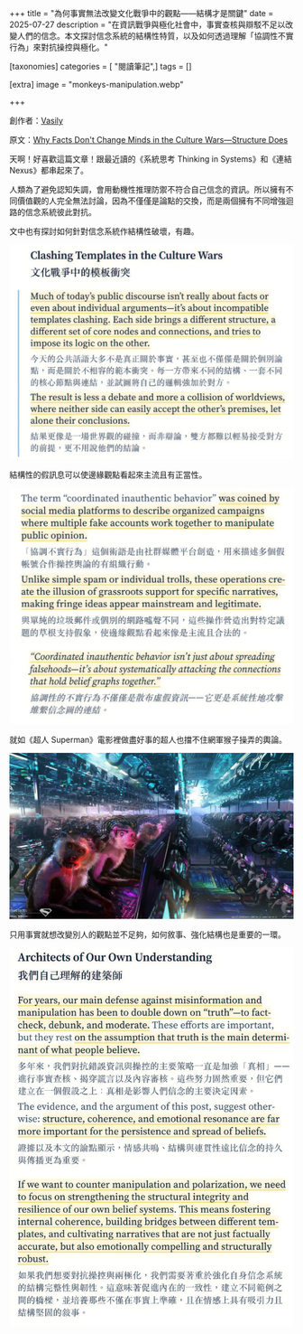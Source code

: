 +++
title = "為何事實無法改變文化戰爭中的觀點——結構才是關鍵"
date = 2025-07-27
description = "在資訊戰爭與極化社會中，事實查核與辯駁不足以改變人們的信念。本文探討信念系統的結構性特質，以及如何透過理解「協調性不實行為」來對抗操控與極化。"

[taxonomies]
categories = [ "閱讀筆記",]
tags = []

[extra]
image = "monkeys-manipulation.webp"

+++

創作者：[Vasily](https://vasily.cc/about/)

原文：[Why Facts Don't Change Minds in the Culture Wars—Structure Does](https://vasily.cc/blog/facts-dont-change-minds/)

天啊！好喜歡這篇文章！跟最近讀的《系統思考 Thinking in Systems》和《連結 Nexus》都串起來了。

人類為了避免認知失調，會用動機性推理防禦不符合自己信念的資訊。所以擁有不同價值觀的人完全無法討論，因為不僅僅是論點的交換，而是兩個擁有不同增強迴路的信念系統彼此對抗。

文中也有探討如何針對信念系統作結構性破壞，有趣。

![文化戰爭中的模板衝突](clashing-templates.webp)

結構性的假訊息可以使邊緣觀點看起來主流且有正當性。

![協調性不實行為](coordinated-inauthentic-behavior.webp)

就如《超人 Superman》電影裡做盡好事的超人也擋不住網軍猴子操弄的輿論。

![網軍猴子操弄輿論](monkeys-manipulation.webp)

只用事實就想改變別人的觀點並不足夠，如何敘事、強化結構也是重要的一環。

![我們自己理解的建築師](architects-understanding.webp)
